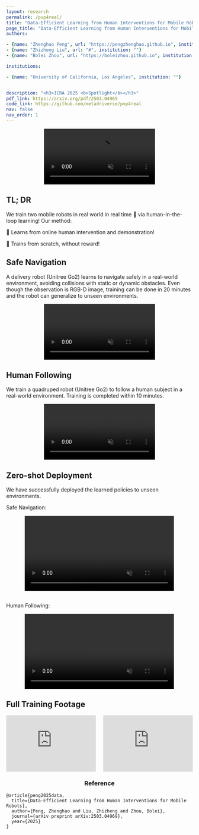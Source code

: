 ```yaml
---
layout: research
permalink: /pvp4real/
title: "Data-Efficient Learning from Human Interventions for Mobile Robots"
page_title: "Data-Efficient Learning from Human Interventions for Mobile Robots" 
authors:

- {name: "Zhenghao Peng", url: "https://pengzhenghao.github.io", institution: ""}
- {name: "Zhizheng Liu", url: "#", institution: ""}
- {name: "Bolei Zhou", url: "https://boleizhou.github.io", institution: ""}

institutions:

- {name: "University of California, Los Angeles", institution: ""}


description: "<h3>ICRA 2025 <b>Spotlight</b></h3>"
pdf_link: https://arxiv.org/pdf/2503.04969
code_link: https://github.com/metadriverse/pvp4real
nav: false
nav_order: 1
---
```


<style>
.video-container {
  position: relative;
  max-width: 100%; /* Adjust this value to control the maximum width of the video container */
  margin: 0 auto 0; /* Optional: center the video container horizontally */
}

.video-container video {
  display: block;
  margin: 0 auto;
  max-width: 100%;
  max-height: 100%;
}


.video-grid {
    display: grid;
    grid-template-columns: 1fr 1fr; /* Creates two columns */
    grid-gap: 20px; /* Space between videos */
}
.video iframe {
    width: 100%; /* Ensures iframe takes the full width of the container */
    height: 250px; /* Fixed height for all videos */
}

@media (max-width: 600px) {
    .video-grid {
        grid-template-columns: 1fr; /* Stacks videos into a single column on small screens */
    }
}
</style>









<div class="video-container">
  <video loop autoplay muted playsinline src="../assets/img/pvprobot/TeaserVideoCompressed.mp4"></video>
</div>


## TL; DR


We train two mobile robots in real world in real time :robot: via human-in-the-loop learning! Our method:

:star2: Learns from online human intervention and demonstration!

:star2: Trains from scratch, without reward!


<!--research-section-splitter-->


## Safe Navigation


A delivery robot (Unitree Go2) learns to navigate safely in a real-world environment, avoiding collisions with static or dynamic obstacles.
Even though the observation is RGB-D image, training can be done in 20 minutes and the robot can generalize to unseen environments.

<div class="video-container">
  <video loop autoplay muted playsinline src="../assets/img/pvprobot/Compare_BC_Nav_Compressed.mp4"></video>
</div>


<!--research-section-splitter-->

## Human Following


We train a quadruped robot (Unitree Go2) to follow a human subject in a real-world environment.
Training is completed within 10 minutes.

<div class="video-container">
  <video loop autoplay muted playsinline src="../assets/img/pvprobot/Compare_BC_Compressed.mp4"></video>
</div>


<!--research-section-splitter-->


## Zero-shot Deployment

We have successfully deployed the learned policies to unseen environments.

Safe Navigation:

<div class="video-container">
  <video style="width:80%;" loop controls muted playsinline src="../assets/img/pvprobot/Zeroshot_Nav_Compressed.mp4"></video>
</div>

<br>

Human Following:

<div class="video-container">
  <video style="width:80%;" loop controls muted playsinline src="../assets/img/pvprobot/Zeroshot_Dog_Following_Compressed.mp4"></video>
</div>



<!--research-section-splitter-->

## Full Training Footage


<div class="video-grid">
    <div class="video">
        <div id="video" style="overflow: hidden;">
          <iframe width="100%" height="100%" style="width: 101.5%; height: 101.5%; left: -0.5%; top: -0.5%;" src="https://www.youtube.com/embed/gRwfaxRFazM?autoplay=0&loop=1&mute=1&controls=1&rel=0&showinfo=0" frameborder="0" allowfullscreen="allowfullscreen"></iframe>
        </div>
    </div>
    <div class="video">
        <div id="video" style="overflow: hidden;">
          <iframe width="100%" height="100%" style="width: 101.5%; height: 101.5%; left: -0.5%; top: -0.5%;" src="https://www.youtube.com/embed/gUXpKF4wZrg?autoplay=0&loop=1&mute=1&controls=1&rel=0&showinfo=0" frameborder="0" allowfullscreen="allowfullscreen"></iframe>
        </div>
    </div>
</div>



<div class="research-section">
<h3 style="text-align: center">Reference</h3>

<pre><code class="language-plain">@article{peng2025data,
  title={Data-Efficient Learning from Human Interventions for Mobile Robots},
  author={Peng, Zhenghao and Liu, Zhizheng and Zhou, Bolei},
  journal={arXiv preprint arXiv:2503.04969},
  year={2025}
}
</code></pre>
</div>



